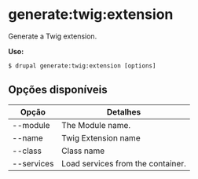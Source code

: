 # generate:twig:extension
Generate a Twig extension.

**Uso:**
```
$ drupal generate:twig:extension [options]
```

## Opções disponíveis
Opção | Detalhes
-------|-------------
--module | The Module name.
--name | Twig Extension name
--class | Class name
--services | Load services from the container.
